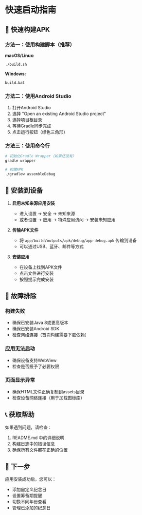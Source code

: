 # 快速启动指南

## 🚀 快速构建APK

### 方法一：使用构建脚本（推荐）

**macOS/Linux:**
```bash
./build.sh
```

**Windows:**
```cmd
build.bat
```

### 方法二：使用Android Studio

1. 打开Android Studio
2. 选择 "Open an existing Android Studio project"
3. 选择项目根目录
4. 等待Gradle同步完成
5. 点击运行按钮（绿色三角形）

### 方法三：使用命令行

```bash
# 初始化Gradle Wrapper（如果还没有）
gradle wrapper

# 构建APK
./gradlew assembleDebug
```

## 📱 安装到设备

1. **启用未知来源应用安装**
   - 进入设置 → 安全 → 未知来源
   - 或者设置 → 应用 → 特殊应用访问 → 安装未知应用

2. **传输APK文件**
   - 将 `app/build/outputs/apk/debug/app-debug.apk` 传输到设备
   - 可以通过USB、蓝牙、邮件等方式

3. **安装应用**
   - 在设备上找到APK文件
   - 点击文件进行安装
   - 按照提示完成安装

## 🔧 故障排除

### 构建失败
- 确保已安装Java 8或更高版本
- 确保已安装Android SDK
- 检查网络连接（首次构建需要下载依赖）

### 应用无法启动
- 确保设备支持WebView
- 检查是否授予了必要权限

### 页面显示异常
- 确保HTML文件正确复制到assets目录
- 检查设备网络连接（用于加载图标库）

## 📞 获取帮助

如果遇到问题，请检查：
1. README.md 中的详细说明
2. 构建日志中的错误信息
3. 确保所有文件都在正确的位置

## 🎯 下一步

应用安装成功后，您可以：
- 添加自定义纪念日
- 设置筹备期提醒
- 切换不同年份查看
- 管理已添加的纪念日 